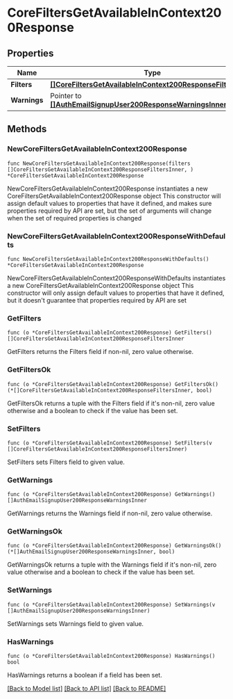 # CoreFiltersGetAvailableInContext200Response

## Properties

Name | Type | Description | Notes
------------ | ------------- | ------------- | -------------
**Filters** | [**[]CoreFiltersGetAvailableInContext200ResponseFiltersInner**](CoreFiltersGetAvailableInContext200ResponseFiltersInner.md) |  | 
**Warnings** | Pointer to [**[]AuthEmailSignupUser200ResponseWarningsInner**](AuthEmailSignupUser200ResponseWarningsInner.md) |  | [optional] 

## Methods

### NewCoreFiltersGetAvailableInContext200Response

`func NewCoreFiltersGetAvailableInContext200Response(filters []CoreFiltersGetAvailableInContext200ResponseFiltersInner, ) *CoreFiltersGetAvailableInContext200Response`

NewCoreFiltersGetAvailableInContext200Response instantiates a new CoreFiltersGetAvailableInContext200Response object
This constructor will assign default values to properties that have it defined,
and makes sure properties required by API are set, but the set of arguments
will change when the set of required properties is changed

### NewCoreFiltersGetAvailableInContext200ResponseWithDefaults

`func NewCoreFiltersGetAvailableInContext200ResponseWithDefaults() *CoreFiltersGetAvailableInContext200Response`

NewCoreFiltersGetAvailableInContext200ResponseWithDefaults instantiates a new CoreFiltersGetAvailableInContext200Response object
This constructor will only assign default values to properties that have it defined,
but it doesn't guarantee that properties required by API are set

### GetFilters

`func (o *CoreFiltersGetAvailableInContext200Response) GetFilters() []CoreFiltersGetAvailableInContext200ResponseFiltersInner`

GetFilters returns the Filters field if non-nil, zero value otherwise.

### GetFiltersOk

`func (o *CoreFiltersGetAvailableInContext200Response) GetFiltersOk() (*[]CoreFiltersGetAvailableInContext200ResponseFiltersInner, bool)`

GetFiltersOk returns a tuple with the Filters field if it's non-nil, zero value otherwise
and a boolean to check if the value has been set.

### SetFilters

`func (o *CoreFiltersGetAvailableInContext200Response) SetFilters(v []CoreFiltersGetAvailableInContext200ResponseFiltersInner)`

SetFilters sets Filters field to given value.


### GetWarnings

`func (o *CoreFiltersGetAvailableInContext200Response) GetWarnings() []AuthEmailSignupUser200ResponseWarningsInner`

GetWarnings returns the Warnings field if non-nil, zero value otherwise.

### GetWarningsOk

`func (o *CoreFiltersGetAvailableInContext200Response) GetWarningsOk() (*[]AuthEmailSignupUser200ResponseWarningsInner, bool)`

GetWarningsOk returns a tuple with the Warnings field if it's non-nil, zero value otherwise
and a boolean to check if the value has been set.

### SetWarnings

`func (o *CoreFiltersGetAvailableInContext200Response) SetWarnings(v []AuthEmailSignupUser200ResponseWarningsInner)`

SetWarnings sets Warnings field to given value.

### HasWarnings

`func (o *CoreFiltersGetAvailableInContext200Response) HasWarnings() bool`

HasWarnings returns a boolean if a field has been set.


[[Back to Model list]](../README.md#documentation-for-models) [[Back to API list]](../README.md#documentation-for-api-endpoints) [[Back to README]](../README.md)


